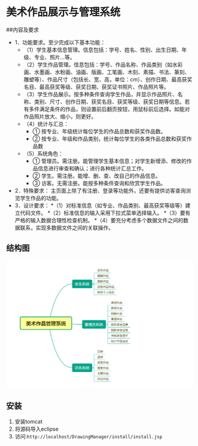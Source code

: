 # 美术作品展示与管理系统

##内容及要求
* 1．功能要求。至少完成以下基本功能：
	* （1）学生基本信息管理。信息包括：学号、姓名、性别、出生日期、年级、专业、照片…等。
	* （2）学生作品管理。信息包括：学号、作品名称、作品类别（如水彩画、水墨画、水粉画、油画、版画、工笔画、木刻、素描、书法、篆刻、雕塑等）、作品尺寸（包括长、宽、高，单位：cm）、创作日期、最高获奖名目、最高获奖等级、获奖日期、获奖证书照片、作品照片等。
	* （3）学生作品展示。按多种条件查询学生作品，并显示作品照片、名称、类别、尺寸、创作日期、获奖名目、获奖等级、获奖日期等信息。若有多件满足条件的作品，则设置前后翻页按钮，用鼠标前后选择。如能对作品照片放大、缩小，则更好。
	* （4）统计与汇总：
		* ① 按专业、年级统计每位学生的作品总数和获奖作品数。
		* ② 按专业、年级和作品类别，统计每位学生的各类作品总数和获奖作品数
	* （5）系统角色：
		* ① 管理员。需注册。能管理学生基本信息；对学生新增添、修改的作品信息进行审查和确认；进行各种统计汇总工作。 
		* ② 学生。需注册。能增、删、查、改自己的作品信息。
		* ③ 访客。无需注册。能按多种条件查询和欣赏学生作品。
* 2．特殊要求：
       主页面上除了有注册、登录等功能外，还要有提供访客查询浏览学生作品的功能。
* 3．设计要求：
	*（1）对标准信息（如专业、作品类别、最高获奖等级等）建立代码文件。
	*（2）标准信息的输入采用下拉式菜单选择输入。
	*（3）要有严格的输入数据合理性检查机制。
	*（4）要充分考虑多个数据文件之间的数据联系，实现多数据文件之间的关联操作。
	
## 结构图
![截图](./screenshot/structure.png)

## 安装

1. 安装tomcat
2. 将源码导入eclipse
3. 访问:```http://localhost/DrawingManager/install/install.jsp```